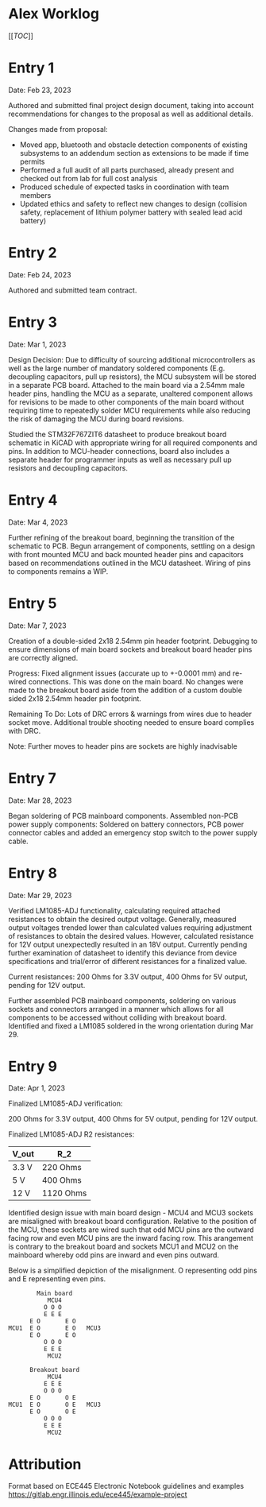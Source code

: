 # Alex Worklog

[[_TOC_]]

# Entry 1
Date: Feb 23, 2023

Authored and submitted final project design document, taking into account recommendations for changes to the proposal as well as additional details.

Changes made from proposal:
+ Moved app, bluetooth and obstacle detection components of existing subsystems to an addendum section as extensions to be made if time permits
+ Performed a full audit of all parts purchased, already present and checked out from lab for full cost analysis
+ Produced schedule of expected tasks in coordination with team members
+ Updated ethics and safety to reflect new changes to design (collision safety, replacement of lithium polymer battery with sealed lead acid battery)  

# Entry 2
Date: Feb 24, 2023 

Authored and submitted team contract.

# Entry 3
Date: Mar 1, 2023 

Design Decision: Due to difficulty of sourcing additional microcontrollers as well as the large number of mandatory soldered components (E.g. decoupling capacitors, pull up resistors), the MCU subsystem will be stored in a separate PCB board. Attached to the main board via a 2.54mm male header pins, handling the MCU as a separate, unaltered component allows for revisions to be made to other components of the main board without requiring time to repeatedly solder MCU requirements while also reducing the risk of damaging the MCU during board revisions.


Studied the STM32F767ZIT6 datasheet to produce breakout board schematic in KiCAD with appropriate wiring for all required components and pins. In addition to MCU-header connections, board also includes a separate header for programmer inputs as well as necessary pull up resistors and decoupling capacitors.

# Entry 4
Date: Mar 4, 2023 

Further refining of the breakout board, beginning the transition of the schematic to PCB. Begun arrangement of components, settling on a design with front mounted MCU and back mounted header pins and capacitors based on recommendations outlined in the MCU datasheet. Wiring of pins to components remains a WIP.

# Entry 5
Date: Mar 7, 2023 

Creation of a double-sided 2x18 2.54mm pin header footprint. Debugging to ensure dimensions of main board sockets and breakout board header pins are correctly aligned.

Progress: Fixed alignment issues (accurate up to +-0.0001 mm) and re-wired connections. This was done on the main board. No changes were made to the breakout board aside from the addition of a custom double sided 2x18 2.54mm header pin footprint. 

Remaining To Do: Lots of DRC errors & warnings from wires due to header socket move. Additional trouble shooting needed to ensure board complies with DRC. 

Note: Further moves to header pins are sockets are highly inadvisable 

# Entry 7
Date: Mar 28, 2023

Began soldering of PCB mainboard components. Assembled non-PCB power supply components: Soldered on battery connectors, PCB power connector cables and added an emergency stop switch to the power supply cable.

# Entry 8
Date: Mar 29, 2023

Verified LM1085-ADJ functionality, calculating required attached resistances to obtain the desired output voltage. Generally, measured output voltages trended lower than calculated values requiring adjustment of resistances to obtain the desired values. However, calculated resistance for 12V output unexpectedly resulted in an 18V output. Currently pending further examination of datasheet to identify this deviance from device specifications and trial/error of different resistances for a finalized value.

Current resistances: 200 Ohms for 3.3V output, 400 Ohms for 5V output, pending for 12V output.

Further assembled PCB mainboard components, soldering on various sockets and connectors arranged in a manner which allows for all components to be accessed without colliding with breakout board. Identified and fixed a LM1085 soldered in the wrong orientation during Mar 29.


# Entry 9
Date: Apr 1, 2023

Finalized LM1085-ADJ verification: 

200 Ohms for 3.3V output, 400 Ohms for 5V output, pending for 12V output.

Finalized LM1085-ADJ R2 resistances:

|V_out | R_2       |
|------|-----------|
|3.3 V | 220  Ohms |
|5 V   | 400  Ohms |
|12 V  | 1120 Ohms |

Identified design issue with main board design - MCU4 and MCU3 sockets are misaligned with breakout board configuration. Relative to the position of the MCU, these sockets are wired such that odd MCU pins are the outward facing row and even MCU pins are the inward facing row. This arangement is contrary to the breakout board and sockets MCU1 and MCU2 on the mainboard whereby odd pins are inward and even pins outward. 

Below is a simplified depiction of the misalignment. O representing odd pins and E representing even pins.

```
        Main board       
           MCU4          
          O O O
          E E E
      E O       E O
MCU1  E O       E O   MCU3
      E O       E O
          O O O
          E E E
           MCU2

      Breakout board       
           MCU4          
          E E E
          O O O
      E O       O E
MCU1  E O       O E   MCU3
      E O       O E
          O O O
          E E E
           MCU2
```

# Attribution
Format based on ECE445 Electronic Notebook guidelines and examples
https://gitlab.engr.illinois.edu/ece445/example-project
